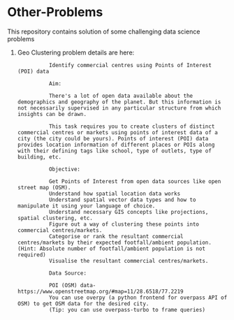 # Other-Problems
This repository contains solution of some challenging data science problems

1.  Geo Clustering problem details are here:

                  Identify commercial centres using Points of Interest (POI) data

                  Aim: 

                  There's a lot of open data available about the demographics and geography of the planet. But this information is not necessarily supervised in any particular structure from which insights can be drawn.

                  This task requires you to create clusters of distinct commercial centres or markets using points of interest data of a city (the city could be yours). Points of interest (POI) data provides location information of different places or POIs along with their defining tags like school, type of outlets, type of building, etc.

                  Objective:

                  Get Points of Interest from open data sources like open street map (OSM).
                  Understand how spatial location data works
                  Understand spatial vector data types and how to manipulate it using your language of choice.
                  Understand necessary GIS concepts like projections, spatial clustering, etc.
                  Figure out a way of clustering these points into commercial centres/markets.
                  Categorise or rank the resultant commercial centres/markets by their expected footfall/ambient population. (Hint: Absolute number of footfall/ambient population is not required) 
                  Visualise the resultant commercial centres/markets. 

                  Data Source:

                  POI (OSM) data- https://www.openstreetmap.org/#map=11/28.6518/77.2219
                  You can use overpy (a python frontend for overpass API of OSM) to get OSM data for the desired city.
                  (Tip: you can use overpass-turbo to frame queries)
